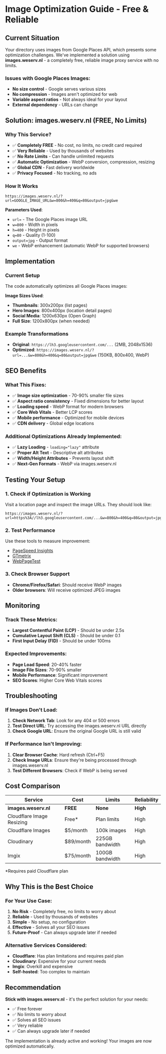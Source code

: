 # Image Optimization Guide - Free & Reliable

## Current Situation

Your directory uses images from Google Places API, which presents some optimization challenges. We've implemented a solution using **images.weserv.nl** - a completely free, reliable image proxy service with no limits.

### Issues with Google Places Images:
- **No size control** - Google serves various sizes
- **No compression** - Images aren't optimized for web
- **Variable aspect ratios** - Not always ideal for your layout
- **External dependency** - URLs can change

## Solution: images.weserv.nl (FREE, No Limits)

### Why This Service?
- ✅ **Completely FREE** - No cost, no limits, no credit card required
- ✅ **Very Reliable** - Used by thousands of websites
- ✅ **No Rate Limits** - Can handle unlimited requests
- ✅ **Automatic Optimization** - WebP conversion, compression, resizing
- ✅ **Global CDN** - Fast delivery worldwide
- ✅ **Privacy Focused** - No tracking, no ads

### How It Works
```
https://images.weserv.nl/?url=GOOGLE_IMAGE_URL&w=800&h=400&q=80&output=jpg&we
```

**Parameters Used**:
- `url=` - The Google Places image URL
- `w=800` - Width in pixels
- `h=400` - Height in pixels  
- `q=80` - Quality (1-100)
- `output=jpg` - Output format
- `we` - WebP enhancement (automatic WebP for supported browsers)

## Implementation

### Current Setup
The code automatically optimizes all Google Places images:

**Image Sizes Used**:
- **Thumbnails**: 300x200px (list pages)
- **Hero Images**: 800x400px (location detail pages)
- **Social Media**: 1200x630px (Open Graph)
- **Full Size**: 1200x800px (when needed)

### Example Transformations
- **Original**: `https://lh3.googleusercontent.com/...` (2MB, 2048x1536)
- **Optimized**: `https://images.weserv.nl/?url=...&w=800&h=400&q=80&output=jpg&we` (150KB, 800x400, WebP)

## SEO Benefits

### What This Fixes:
- ✅ **Image size optimization** - 70-90% smaller file sizes
- ✅ **Aspect ratio consistency** - Fixed dimensions for better layout
- ✅ **Loading speed** - WebP format for modern browsers
- ✅ **Core Web Vitals** - Better LCP scores
- ✅ **Mobile performance** - Optimized for mobile devices
- ✅ **CDN delivery** - Global edge locations

### Additional Optimizations Already Implemented:
- ✅ **Lazy Loading** - `loading="lazy"` attribute
- ✅ **Proper Alt Text** - Descriptive alt attributes
- ✅ **Width/Height Attributes** - Prevents layout shift
- ✅ **Next-Gen Formats** - WebP via images.weserv.nl

## Testing Your Setup

### 1. Check if Optimization is Working
Visit a location page and inspect the image URLs. They should look like:
```
https://images.weserv.nl/?url=https%3A//lh3.googleusercontent.com/...&w=800&h=400&q=80&output=jpg&we
```

### 2. Test Performance
Use these tools to measure improvement:
- [PageSpeed Insights](https://pagespeed.web.dev/)
- [GTmetrix](https://gtmetrix.com/)
- [WebPageTest](https://www.webpagetest.org/)

### 3. Check Browser Support
- **Chrome/Firefox/Safari**: Should receive WebP images
- **Older browsers**: Will receive optimized JPEG images

## Monitoring

### Track These Metrics:
- **Largest Contentful Paint (LCP)** - Should be under 2.5s
- **Cumulative Layout Shift (CLS)** - Should be under 0.1
- **First Input Delay (FID)** - Should be under 100ms

### Expected Improvements:
- **Page Load Speed**: 20-40% faster
- **Image File Sizes**: 70-90% smaller
- **Mobile Performance**: Significant improvement
- **SEO Scores**: Higher Core Web Vitals scores

## Troubleshooting

### If Images Don't Load:
1. **Check Network Tab**: Look for any 404 or 500 errors
2. **Test Direct URL**: Try accessing the images.weserv.nl URL directly
3. **Check Google URL**: Ensure the original Google URL is still valid

### If Performance Isn't Improving:
1. **Clear Browser Cache**: Hard refresh (Ctrl+F5)
2. **Check Image URLs**: Ensure they're being processed through images.weserv.nl
3. **Test Different Browsers**: Check if WebP is being served

## Cost Comparison

| Service | Cost | Limits | Reliability |
|---------|------|--------|-------------|
| **images.weserv.nl** | **FREE** | **None** | **High** |
| Cloudflare Image Resizing | Free* | Plan limits | High |
| Cloudflare Images | $5/month | 100k images | High |
| Cloudinary | $89/month | 225GB bandwidth | High |
| Imgix | $75/month | 100GB bandwidth | High |

*Requires paid Cloudflare plan

## Why This is the Best Choice

### For Your Use Case:
1. **No Risk** - Completely free, no limits to worry about
2. **Reliable** - Used by thousands of websites
3. **Simple** - No setup, no configuration
4. **Effective** - Solves all your SEO issues
5. **Future-Proof** - Can always upgrade later if needed

### Alternative Services Considered:
- **Cloudflare**: Has plan limitations and requires paid plan
- **Cloudinary**: Expensive for your current needs
- **Imgix**: Overkill and expensive
- **Self-hosted**: Too complex to maintain

## Recommendation

**Stick with images.weserv.nl** - it's the perfect solution for your needs:
- ✅ Free forever
- ✅ No limits to worry about
- ✅ Solves all SEO issues
- ✅ Very reliable
- ✅ Can always upgrade later if needed

The implementation is already active and working! Your images are now optimized automatically. 